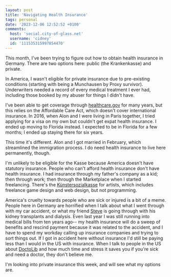 ```yaml
---
layout: post
title: 'Navigating Health Insurance'
tags: personal
date: '2023-12-06 12:52:52 +0100'
comments:
  host: 'social.city-of-glass.net'
  username: 'cidney'
  id: '111535315997854470'
---
```


This month, I've been trying to figure out how to obtain health insurance in Germany. There are two options here: public (the Krankenkasse) and private. 

In America, I wasn't eligible for private insurance due to pre-existing conditions (starting with being a Munchausen by Proxy survivor). Underwriters needed a record of every medical treatment I ever had, including those booked by my abuser for things I didn't have.

I've been able to get coverage through [healthcare.gov](https://www.healthcare.gov/) for many years, but this relies on the Affordable Care Act, which doesn't cover international insurance. In 2016, when Alon and I were living in Paris together, I tried applying for a visa on my own but couldn't get expat health insurance. I ended up moving to Florida instead. I expected to be in Florida for a few months; I ended up staying there for six years.

This time it's different. Alon and I got married in February, which streamlined the immigration process. I do need health insurance to live here permanently, though.

I'm unlikely to be eligible for the Kasse because America doesn't have statutory insurance. People who can't afford health insurance don't have health insurance. I had insurance through my father's company as a kid; then through work; then through the Marketplace when I started freelancing. There's the [Künstersozialkasse](https://www.kuenstlersozialkasse.de/) for artists, which includes freelance game design and web design, but not programming. 

America's cruelty towards people who are sick or injured is a bit of a meme. People here in Germany are horrified when I talk about what I went through with my car accident, or what my friend [Steve](https://www.gofundme.com/f/help-with-steve039s-kidney-transplant) is going through with his kidney transplants and dialysis. Even last year I was still running into medical bills from ten years ago-- my health insurance will do a sweep of benefits and rescind payment because it was related to the accident, and I have to spend my workday calling up insurance companies and trying to sort things out. If I got in accident here without insurance I'd still be paying less than I would in the US with insurance. When I talk to people in the US about [DoctoLib](https://www.doctolib.fr/) and how much time and stress it saves you if you're sick and need a doctor, they don't believe me.

I'm looking into private insurance this week, and will see what my options are.